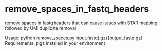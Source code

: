 # remove_spaces_in_fastq_headers
remove spaces in fastq headers that can cause issues with STAR mapping followed by UMI duplicate removal

Usage: python remove_spaces.py input.fastq(.gz) [output.fastq.gz]
Requirements: pigz installed in your environment
